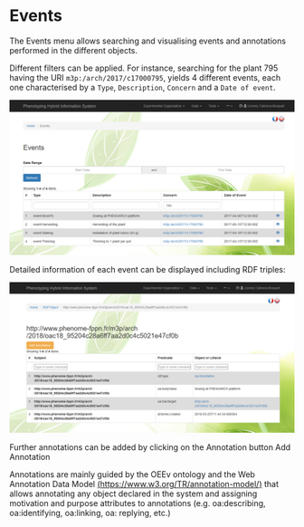 # Events

The Events menu allows searching and visualising events and annotations performed in the different objects.

Different filters can be applied. For instance, searching for the plant 795 having the URI `m3p:/arch/2017/c17000795`, yields 4 different events, each one characterised by a `Type`, `Description`, `Concern` and a `Date of event`.

![Events](img/events2.png)

Detailed information of each event can be displayed including RDF triples:

![Detailed event information](img/events3.png)

Further annotations can be added by clicking on the Annotation button <span class="btn btn-warning">Add Annotation</span> 

Annotations are mainly guided by the OEEv ontology and the Web Annotation Data Model [(https://www.w3.org/TR/annotation-model/)](https://www.w3.org/TR/annotation-model/) that allows annotating any object declared in the system and assigning motivation and purpose attributes to annotations (e.g. oa:describing, oa:identifying, oa:linking, oa: replying, etc.)
